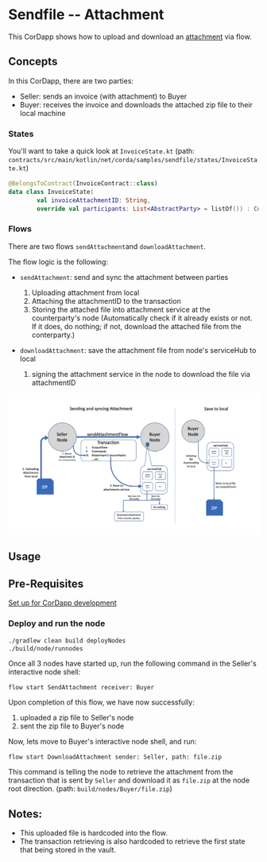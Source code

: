 # Sendfile -- Attachment
This CorDapp shows how to upload and download an [attachment](https://training.corda.net/corda-details/attachments/) via flow.


## Concepts

In this CorDapp, there are two parties:
* Seller: sends an invoice (with attachment) to Buyer
* Buyer: receives the invoice and downloads the attached zip file to their local machine


### States

You'll want to take a quick look at `InvoiceState.kt`
(path: `contracts/src/main/kotlin/net/corda/samples/sendfile/states/InvoiceState.kt`)

```kotlin
@BelongsToContract(InvoiceContract::class)
data class InvoiceState(
        val invoiceAttachmentID: String,
        override val participants: List<AbstractParty> = listOf()) : ContractState
```


### Flows

There are two flows `sendAttachment`and `downloadAttachment`.

The flow logic is the following:

* `sendAttachment`: send and sync the attachment between parties
  1. Uploading attachment from local
  2. Attaching the attachmentID to the transaction
  3. Storing the attached file into attachment service at the counterparty's node (Automatically check if it already exists or not. If it does, do nothing; if not, download the attached file from the conterparty.)

* `downloadAttachment`: save the attachment file from node's serviceHub to local
  1. signing the attachment service in the node to download the file via attachmentID

![Flow Logic - sendAttachment and downloadAttachment](./graph.png)


## Usage

## Pre-Requisites

[Set up for CorDapp development](https://docs.r3.com/en/platform/corda/4.9/community/getting-set-up.html)

### Deploy and run the node
```
./gradlew clean build deployNodes
./build/node/runnodes
```

Once all 3 nodes have started up, run the following command in the Seller's interactive node shell:
```
flow start SendAttachment receiver: Buyer
```
Upon completion of this flow, we have now successfully:
1. uploaded a zip file to Seller's node
2. sent the zip file to Buyer's node

Now, lets move to Buyer's interactive node shell, and run:
```
flow start DownloadAttachment sender: Seller, path: file.zip
```
This command is telling the node to retrieve the attachment from the transaction that is sent by `Seller` and download it as `file.zip` at the node root direction. (path: `build/nodes/Buyer/file.zip`)



## Notes:

* This uploaded file is hardcoded into the flow.
* The transaction retrieving is also hardcoded to retrieve the first state that being stored in the vault.

